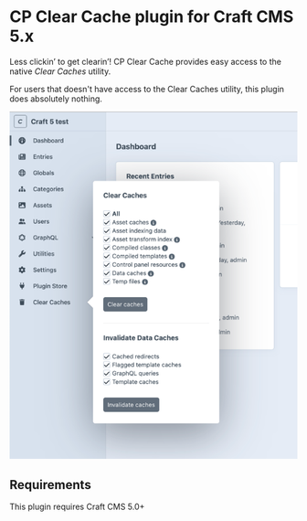# CP Clear Cache plugin for Craft CMS 5.x

Less clickin’ to get clearin’! CP Clear Cache provides easy access to the native _Clear Caches_ utility.  

For users that doesn't have access to the Clear Caches utility, this plugin does absolutely nothing.  

![Screenshot](screenshot.png)

## Requirements

This plugin requires Craft CMS 5.0+
